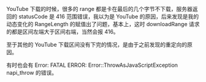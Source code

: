 YouTube 下载的时候，很多的 range 都是卡在最后的几个字节不下载，服务器返回的 statusCode 是 416 范围错误，我以为是 YouTube 的原因，后来发现是我的动态变化的 RangeLength 的赋值出了问题，基本上，这时 downloadRange 请求的都是区间左端大于区间右端，当然会报 416。

至于其他的 YouTube 下载区间没有下完的情况，是由于之前发现的重定向的原因。

有时也会有 Error: FATAL ERROR: Error::ThrowAsJavaScriptException napi_throw 的错误。